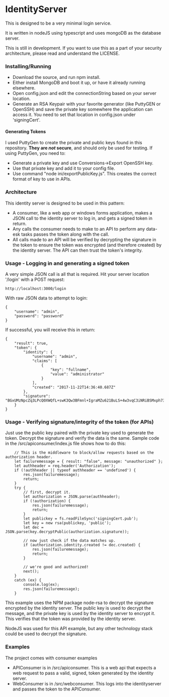 # IdentityServer
This is designed to be a very minimal login service.  

It is written in nodeJS using typescript and uses mongoDB as the database server.

This is still in development. If you want to use this as a part of your security architecture, please read and understand the LICENSE.

### Installing/Running
 - Download the source, and run npm install.
 - Either install MongoDB and boot it up, or have it already running elsewhere.
 - Open config.json and edit the connectionString based on your server location.
 - Generate an RSA Keypair with your favorite generator (like PuttyGEN or OpenSSH) and save the private key somewhere the application can access it.  You need to set that location in config.json under 'signingCert'.
 
#### Generating Tokens
I used PuttyGen to create the private and public keys found in this repository. **They are _not_ secure**, and should only be used for testing.  If using PuttyGen, you need to:
 - Generate a private key and use Conversions->Export OpenSSH key.
 - Use that private key and add it to your config file.
 - Use command "node ini/exportPublicKey.js". This creates the correct format of key to use in APIs.
 
### Architecture
This identity server is designed to be used in this pattern:
 - A consumer, like a web app or windows forms application, makes a JSON call to the identity server to log in, and gets a signed token in return.
 - Any calls the consumer needs to make to an API to perform any data-esk tasks passes the token along with the call.
 - All calls made to an API will be verified by decrypting the signature in the token to ensure the token was encrypted (and therefore created) by the identity server. The API can then trust the token's integrity. 
 
### Usage - Logging in and generating a signed token
A very simple JSON call is all that is required. Hit your server location '/login' with a POST request:
```
http://localhost:3000/login
```

With raw JSON data to attempt to login:
```
{
	"username": "admin",
	"password": "password"
}
```

If successful, you will receive this in return:
```
{
    "result": true,
    "token": {
        "identity": {
            "username": "admin",
            "claims": [
                {
                    "key": "fullname",
                    "value": "administrator"
                }
            ],
            "created": "2017-11-22T14:36:40.687Z"
        },
        "signature": "BGxUMzNpcZq3LPcQ0XWQfL+swK3Qw3BFmnl+IgraMZu621BuLS+4w3vqC3iNRiBSMxph73hMqdXVyaPaeSkpzQ6IJ/8opxprj0QCII8W1xTIrf4qbUM2ZWZ7T2Ef+v/XpbC9Oo+wF3+BlZ5S8c1YGZZtDrByxfpIpXmQrtq3u4PCFzHmB16pjsRICBTidax0brhhZQVtXDm8KBBU5HWc3hzJdvef2Ec6kbU7qE5pA0rpWVY3bUZbpY0B1QdioFBlNW9WnobIbB4siVVpQ6vkLHO8zGTq6Y9Mw6DD3RgL5yUybeJHyQNdG/4nLwcMTYyT3WnHuVww0Z1l1eIVQ+4ztQ=="
    }
}
```

### Usage - Verifying signature/integrity of the token (for APIs)
Just use the public key paired with the private key used to generate the token. Decrypt the signature and verify the data is the same.
Sample code in the /src/apiconsumer/index.js file shows how to do this:

```
    // This is the middleware to block/allow requests based on the authorization header.
    let failuremessage = { result: "false", message: "unauthorized" };
    let authheader = req.header('Authorization');
    if (!authheader || typeof authheader == 'undefined') {
        res.json(failuremessage);
        return;
    }
    try {
        // first, decrypt it.
        let authorization = JSON.parse(authheader);
        if (!authorization) {
            res.json(failuremessage);
            return;
        }
        let publickey = fs.readFileSync('signingCert.pub');
        let key = new rsa(publickey, 'public');
        let dec = JSON.parse(key.decryptPublic(authorization.signature));

        // now just check if the data matches up.
        if (authorization.identity.created != dec.created) {
            res.json(failuremessage);
            return;
        }

        // we're good and authorized!
        next();
    }
    catch (ex) {
        console.log(ex);
        res.json(failuremessage);
    }
```

This example uses the NPM package node-rsa to decrypt the signature encrypted by the identity server.  The public key is used to decrypt the message, and the private key is used by the identity server to encrypt it.  This verifies that the token was provided by the identity server.

NodeJS was used for this API example, but any other technology stack could be used to decrypt the signature.

### Examples
The project comes with consumer examples
 - APIConsumer is in /src/apiconsumer.  This is a web api that expects a web request to pass a valid, signed, token generated by the identity server.
 - WebConsumer is in /src/webconsumer.  This logs into the identityserver and passes the token to the APIConsumer.
